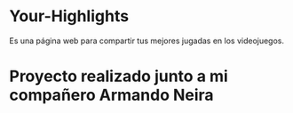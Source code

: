 # Your-Highlights
Es una página web para compartir tus mejores jugadas en los videojuegos.

# Proyecto realizado junto a mi compañero Armando Neira


